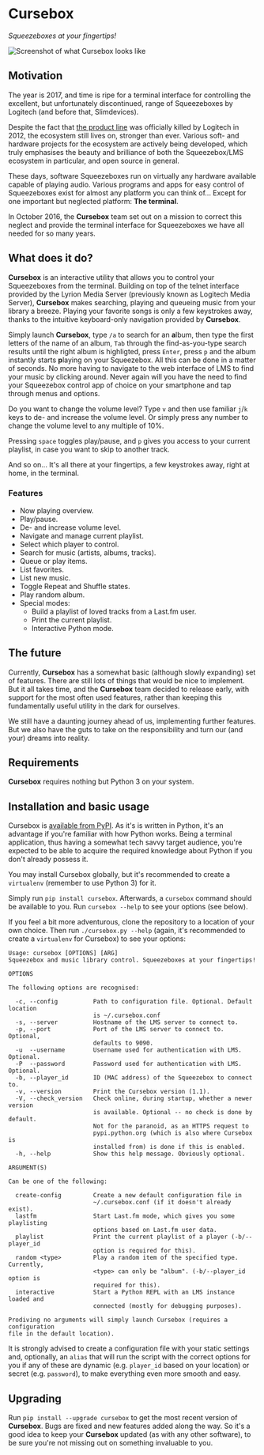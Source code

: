 # Cursebox

_Squeezeboxes at your fingertips!_

![Screenshot of what Cursebox looks like](screenshot.png)


## Motivation

The year is 2017, and time is ripe for a terminal interface for controlling the
excellent, but unfortunately discontinued, range of Squeezeboxes by Logitech
(and before that, Slimdevices).

Despite the fact that
[the product line](https://en.wikipedia.org/wiki/Squeezebox_(network_music_player))
was officially killed by Logitech in 2012, the ecosystem still lives on,
stronger than ever. Various soft- and hardware projects for the ecosystem are
actively being developed, which truly emphasises the beauty and brilliance of
both the Squeezebox/LMS ecosystem in particular, and open source in general.

These days, software Squeezeboxes run on virtually any hardware available
capable of playing audio. Various programs and apps for easy control of
Squeezeboxes exist for almost any platform you can think of... Except for one
important but neglected platform: **The terminal**.

In October 2016, the **Cursebox** team set out on a mission to correct this
neglect and provide the terminal interface for Squeezeboxes we have all needed
for so many years.


## What does it do?

**Cursebox** is an interactive utility that allows you to control your
Squeezeboxes from the terminal. Building on top of the telnet interface
provided by the Lyrion Media Server (previously known as Logitech Media
Server), **Cursebox** makes searching, playing and queueing music from your
library a breeze. Playing your favorite songs is only a few keystrokes away,
thanks to the intuitive keyboard-only navigation provided by **Cursebox**.

Simply launch **Cursebox**, type `/a` to search for an **a**lbum, then type
the first letters of the name of an album, `Tab` through the find-as-you-type
search results until the right album is highligted, press `Enter`, press `p`
and the album instantly starts **p**laying on your Squeezebox. All this can be
done in a matter of seconds. No more having to navigate to the web interface of
LMS to find your music by clicking around. Never again will you have the need
to find your Squeezebox control app of choice on your smartphone and tap
through menus and options.

Do you want to change the volume level? Type `v` and then use familiar `j`/`k`
keys to de- and increase the volume level. Or simply press any number to change
the volume level to any multiple of 10%.

Pressing `space` toggles play/pause, and `p` gives you access to your current
playlist, in case you want to skip to another track.

And so on... It's all there at your fingertips, a few keystrokes away, right
at home, in the terminal.


### Features

 * Now playing overview.
 * Play/pause.
 * De- and increase volume level.
 * Navigate and manage current playlist.
 * Select which player to control.
 * Search for music (artists, albums, tracks).
 * Queue or play items.
 * List favorites.
 * List new music.
 * Toggle Repeat and Shuffle states.
 * Play random album.
 * Special modes:
   * Build a playlist of loved tracks from a Last.fm user.
   * Print the current playlist.
   * Interactive Python mode.


## The future

Currently, **Cursebox** has a somewhat basic (although slowly expanding) set of
features. There are still lots of things that would be nice to implement. But
it all takes time, and the **Cursebox** team decided to release early, with
support for the most often used features, rather than keeping this
fundamentally useful utility in the dark for ourselves.

We still have a daunting journey ahead of us, implementing further features.
But we also have the guts to take on the responsibility and turn our (and your)
dreams into reality.


## Requirements

**Cursebox** requires nothing but Python 3 on your system.


## Installation and basic usage

Cursebox is [available from PyPI](https://pypi.python.org/pypi/cursebox). As
it's is written in Python, it's an advantage if you're familiar with how
Python works. Being a terminal application, thus having a somewhat tech savvy
target audience, you're expected to be able to acquire the required knowledge
about Python if you don't already possess it.

You may install Cursebox globally, but it's recommended to create
a `virtualenv` (remember to use Python 3) for it.

Simply run `pip install cursebox`. Afterwards, a `cursebox` command should be
available to you. Run `cursebox --help` to see your options (see below).

If you feel a bit more adventurous, clone the repository to a location of your
own choice. Then run `./cursebox.py --help` (again, it's recommended to create
a `virtualenv` for Cursebox) to see your options:

```
Usage: cursebox [OPTIONS] [ARG]
Squeezebox and music library control. Squeezeboxes at your fingertips!

OPTIONS

The following options are recognised:

  -c, --config          Path to configuration file. Optional. Default location
                        is ~/.cursebox.conf
  -s, --server          Hostname of the LMS server to connect to.
  -p, --port            Port of the LMS server to connect to. Optional,
                        defaults to 9090.
  -u  --username        Username used for authentication with LMS. Optional.
  -P  --password        Password used for authentication with LMS. Optional.
  -b, --player_id       ID (MAC address) of the Squeezebox to connect to.
  -v, --version         Print the Cursebox version (1.1).
  -V, --check_version   Check online, during startup, whether a newer version
                        is available. Optional -- no check is done by default.
                        Not for the paranoid, as an HTTPS request to
                        pypi.python.org (which is also where Cursebox is
                        installed from) is done if this is enabled.
  -h, --help            Show this help message. Obviously optional.

ARGUMENT(S)

Can be one of the following:

  create-config         Create a new default configuration file in
                        ~/.cursebox.conf (if it doesn't already exist).
  lastfm                Start Last.fm mode, which gives you some playlisting
                        options based on Last.fm user data.
  playlist              Print the current playlist of a player (-b/--player_id
                        option is required for this).
  random <type>         Play a random item of the specified type. Currently,
                        <type> can only be "album". (-b/--player_id option is
                        required for this).
  interactive           Start a Python REPL with an LMS instance loaded and
                        connected (mostly for debugging purposes).

Prodiving no arguments will simply launch Cursebox (requires a configuration
file in the default location).
```

It is strongly advised to create a configuration file with your static settings
and, optionally, an `alias` that will run the script with the correct options
for you if any of these are dynamic (e.g. `player_id` based on your location)
or secret (e.g. `password`), to make everything even more smooth and easy.


## Upgrading

Run `pip install --upgrade cursebox` to get the most recent version
of **Cursebox**. Bugs are fixed and new features added along the way. So it's
a good idea to keep your **Cursebox** updated (as with any other software), to
be sure you're not missing out on something invaluable to you.
